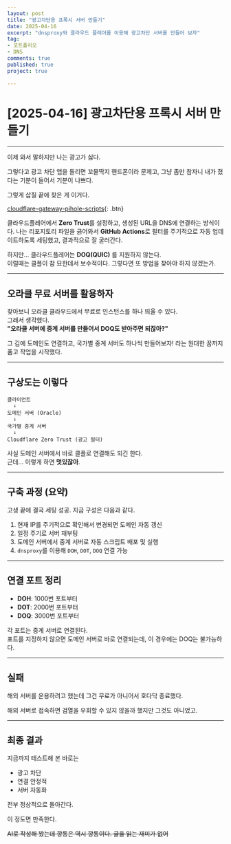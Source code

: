 ```yaml
---
layout: post
title: "광고차단용 프록시 서버 만들기"
date: 2025-04-16
excerpt: "dnsproxy와 클라우드 플레어를 이용해 광고차단 서버를 만들어 보자"
tag: 
- 포트폴리오
- DNS
comments: true
published: true
project: true

---
```


# [2025-04-16] 광고차단용 프록시 서버 만들기

---

이제 와서 말하지만 나는 광고가 싫다.  

그렇다고 광고 차단 앱을 돌리면 꼬물딱지 핸드폰이라 문제고, 그냥 좀만 참자니 내가 졌다는 기분이 들어서 기분이 나쁘다.  

그렇게 삽질 끝에 찾은 게 이거다.  

[cloudflare-gateway-pihole-scripts](https://github.com/mrrfv/cloudflare-gateway-pihole-scripts){: .btn}

클라우드플레어에서 **Zero Trust**를 설정하고, 생성된 URL을 DNS에 연결하는 방식이다. 
나는 리포지토리 파일을 긁어와서 **GitHub Actions**로 필터를 주기적으로 자동 업데이트하도록 세팅했고, 결과적으로 잘 굴러간다.

하지만... 클라우드플레어는 **DOQ(QUIC)** 를 지원하지 않는다.  
이럴때는 클플이 참 묘한데서 보수적이다. 그렇다면 또 방법을 찾아야 하지 않겠는가.

---

## 오라클 무료 서버를 활용하자

찾아보니 오라클 클라우드에서 무료로 인스턴스를 하나 띄울 수 있다.  
그래서 생각했다.  
**"오라클 서버에 중계 서버를 만들어서 DOQ도 받아주면 되잖아?"**

그 김에 도메인도 연결하고, 국가별 중계 서버도 하나씩 만들어보자! 라는 원대한 꿈까지 품고 작업을 시작했다.

---

## 구상도는 이렇다

```
클라이언트 
  ↓
도메인 서버 (Oracle)
  ↓
국가별 중계 서버
  ↓
Cloudflare Zero Trust (광고 필터)
```

사실 도메인 서버에서 바로 클플로 연결해도 되긴 한다.  
근데... 이렇게 하면 **멋있잖아**.

---

## 구축 과정 (요약)

고생 끝에 결국 세팅 성공. 지금 구성은 다음과 같다.

1. 현재 IP를 주기적으로 확인해서 변경되면 도메인 자동 갱신
2. 일정 주기로 서버 재부팅
3. 도메인 서버에서 중계 서버로 자동 스크립트 배포 및 실행
4. `dnsproxy`를 이용해 `DOH`, `DOT`, `DOQ` 연결 가능

---

## 연결 포트 정리

- **DOH**: 1000번 포트부터
- **DOT**: 2000번 포트부터
- **DOQ**: 3000번 포트부터

각 포트는 중계 서버로 연결된다.  
포트를 지정하지 않으면 도메인 서버로 바로 연결되는데, 이 경우에는 DOQ는 불가능하다.

---

## 실패

해외 서버를 운용하려고 했는데 그건 무료가 아니어서 호다닥 종료했다.

해외 서버로 접속하면 검열을 우회할 수 있지 않을까 했지만 그것도 아니었고.

---

## 최종 결과

지금까지 테스트해 본 바로는

- 광고 차단 
- 연결 안정적  
- 서버 자동화

전부 정상적으로 돌아간다.

이 정도면 만족한다.

~~AI로 작성해 봤는데 깡통은 역시 깡통이다. 글을 읽는 재미가 없어~~